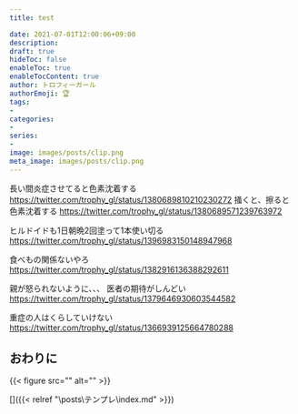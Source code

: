 ```yaml
---
title: test

date: 2021-07-01T12:00:06+09:00
description: 
draft: true
hideToc: false
enableToc: true
enableTocContent: true
author: トロフィーガール
authorEmoji: 🏆
tags:
- 
categories:
- 
series:
- 
image: images/posts/clip.png
meta_image: images/posts/clip.png
---
```


長い間炎症させてると色素沈着する
https://twitter.com/trophy_gl/status/1380689810210230272
掻くと、擦ると色素沈着する
https://twitter.com/trophy_gl/status/1380689571239763972

ヒルドイドも1日朝晩2回塗って1本使い切る
https://twitter.com/trophy_gl/status/1396983150148947968

食べもの関係ないやろ
https://twitter.com/trophy_gl/status/1382916136388292611

親が怒られないように、、、
医者の期待がしんどい
https://twitter.com/trophy_gl/status/1379646930603544582

重症の人はくらしていけない
https://twitter.com/trophy_gl/status/1366939125664780288
## おわりに
{{< figure src="" alt="" >}}

[]({{< relref "\posts\テンプレ\index.md" >}})